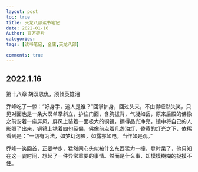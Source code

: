 ```yaml
---
layout: post
toc: true
title: 天龙八部读书笔记
date: 2022-01-16
Author: 百万碎片
categories: 
tags: [读书笔记, 金庸,天龙八部]

comments: true
--- 
```


## 2022.1.16

第十八章 胡汉恩仇，须倾英雄泪

乔峰吃了一惊：“好身手，这人是谁？”回掌护身，回过头来，不由得哑然失笑，只见对面也是一条大汉单掌斜立，护住门面，含胸拔背，气凝如岳，原来后殿的佛像之前安着一座屏风，屏风上装着一面极大的铜镜，擦得晶光净亮，镜中将自己的人影照了出来，铜镜上镌着四句经偈，佛像前点着几盏油灯，昏黄的灯光之下，依稀看到是：“一切有为法，如梦幻泡影，如露亦如电，当作如是观。”

乔峰一笑回首，正要举步，猛然间心头似被什么东西猛力一撞，登时呆了，他只知在这一霎时间，想起了一件异常重要的事情。然而是什么事，却模模糊糊的捉摸不住。